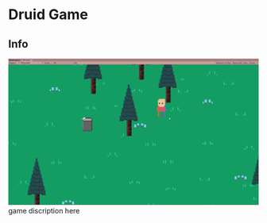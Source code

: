 # Druid Game
## Info
![The Latest Gif](/ART/Progress/grass-and-layers.gif "The Latest Gif")
game discription here 
